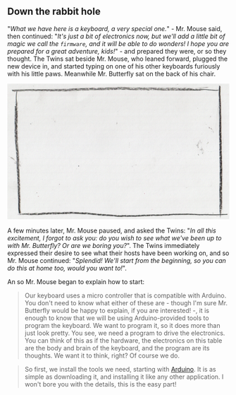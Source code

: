 ## Down the rabbit hole

"*What we have here is a keyboard, a very special one.*" - Mr. Mouse said, then
continued: "*It's just a bit of electronics now, but we'll add a little bit of
magic we call the `firmware`, and it will be able to do wonders! I hope you are
prepared for a great adventure, kids!*" - and prepared they were, or so they
thought. The Twins sat beside Mr. Mouse, who leaned forward, plugged the new
device in, and started typing on one of his other keyboards furiously with his
little paws. Meanwhile Mr. Butterfly sat on the back of his chair.

 <!-- TODO -->
 ![Working on the keyboard](../data/frame.png)

A few minutes later, Mr. Mouse paused, and asked the Twins: "*In all this
excitement, I forgot to ask you: do you wish to see what we've been up to with
Mr. Butterfly? Or are we boring you?*". The Twins immediately expressed their
desire to see what their hosts have been working on, and so Mr. Mouse continued:
"*Splendid! We'll start from the beginning, so you can do this at home too,
would you want to!*".

An so Mr. Mouse began to explain how to start:

 > Our keyboard uses a micro controller that is compatible with Arduino. You
 > don't need to know what either of these are - though I'm sure Mr. Butterfly
 > would be happy to explain, if you are interested! -, it is enough to know
 > that we will be using Arduino-provided tools to program the keyboard. We want
 > to program it, so it does more than just look pretty. You see, we need a
 > program to drive the electronics. You can think of this as if the hardware,
 > the electronics on this table are the body and brain of the keyboard, and the
 > program are its thoughts. We want it to think, right? Of course we do.

 > So first, we install the tools we need, starting with [Arduino][arduino]. It
 > is as simple as downloading it, and installing it like any other application.
 > I won't bore you with the details, this is the easy part!

 [arduino]: https://www.arduino.cc/en/Main/Software#download
